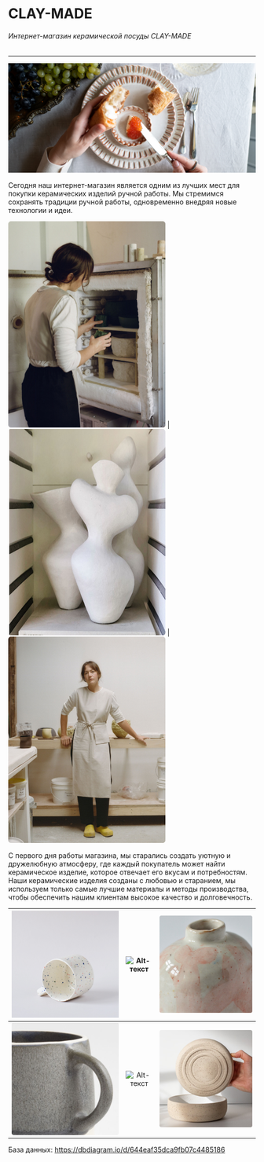 # CLAY-MADE

###### Интернет-магазин керамической посуды CLAY-MADE
____
![Alt-текст](polls/static/img/slide2.png)

Сегодня наш интернет-магазин является одним из лучших мест для покупки керамических изделий ручной работы. Мы стремимся сохранять традиции ручной работы, одновременно внедряя новые технологии и идеи.

<img src="polls/static/img/about2.png" width="320" height="420"> | <img src="polls/static/img/about3.png" width="320" height="420"> | <img src="polls/static/img/about4.png" width="320" height="420">

С первого дня работы магазина, мы старались создать уютную и дружелюбную атмосферу, где каждый покупатель может найти керамическое изделие, которое отвечает его вкусам и потребностям. Наши керамические изделия созданы с любовью и старанием, мы используем только самые лучшие материалы и методы производства, чтобы обеспечить нашим клиентам высокое качество и долговечность.

| ![Alt-текст](polls/static/img/item3_3.png) | ![Alt-текст](polls/static/img/favicon.ico) | ![Alt-текст](polls/static/img/item12_2.png) |
|--------------------------------------------|:--------------------------------:|--------------------------------------------:|
| ![Alt-текст](polls/static/img/item6_2.png) |           ![Alt-текст](polls/static/img/favicon.ico)     |  ![Alt-текст](polls/static/img/item7_4.png) |

База данных: https://dbdiagram.io/d/644eaf35dca9fb07c4485186